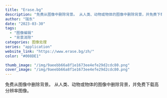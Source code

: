 ```yaml
---
title: "Erase.bg"
description: "免费从图像中删除背景。 从人类、动物或物体的图像中删除背景，并免费下载高分辨率图像。"
author: "瑞东"
date: "2023-03-30"
tags:
  - "图像编辑"
  - "背景消除"
categories: 图像处理
series: "application"
website_link: "https://www.erase.bg/zh/"
color: "#008DE1"

thumb_image: "/img/9aeebb66a8f1e1673ee4efe29d2cdc80.png"
cover_image: "/img/9aeebb66a8f1e1673ee4efe29d2cdc80.png"
---
```


免费从图像中删除背景。 从人类、动物或物体的图像中删除背景，并免费下载高分辨率图像。